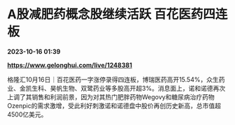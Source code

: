# A股减肥药概念股继续活跃 百花医药四连板

**2023-10-16 01:39**

**https://www.gelonghui.com/live/1248381**

格隆汇10月16日｜百花医药一字涨停录得四连板，博瑞医药高开15.54%，众生药业、金凯生科、昊帆生物、双鹭药业等多股高开超3%。消息面上，诺和诺德再次上调了其销售和利润前景，因为对其热门肥胖药物Wegovy和糖尿病治疗药物Ozenpic的需求激增，受此利好刺激诺和诺德盘中股价再创历史新高，总市值超4500亿美元。